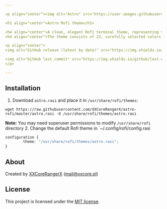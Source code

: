 ```yaml
---

<p align="center"><img alt="Astro" src="https://user-images.githubusercontent.com/61242573/122398959-acfaa800-cf7a-11eb-88b8-16bb065b72a0.png"></p>

<h1 align="center">Astro Rofi theme</h1>

<h4 align="center">A clean, elegant Rofi terminal theme, representing the minimalistic idea of the universe.</h4>
<h4 align="center">The theme consists of 23, carefully selected colors.</h4>

<p align="center">
<img alt="GitHub release (latest by date)" src="https://img.shields.io/github/v/tag/XXCoreRangerX/astro-rofi?color=%2328293D&logo=github&logoColor=%23ECEFF4&style=flat-square&colorA=1B1C1E">

<img alt="GitHub last commit" src="https://img.shields.io/github/last-commit/xxcorerangerx/astro-rofi?color=%2328293D&logo=github&logoColor=%23ECEFF4&style=flat-square&colorA=1B1C1E">
</p>

---
```


## Installation
1. Download `astro.rasi` and place it in `/usr/share/rofi/themes`:
```console
wget https://raw.githubusercontent.com/XXCoreRangerX/astro-rofi/master/astro.rasi -O /usr/share/rofi/themes/astro.rasi
```
**Note:** You may need superuser permissions to modify `/usr/share/rofi` directory
2. Change the default Rofi theme in `~/.config/rofi/config.rasi
```css
configuration {
        theme: "/usr/share/rofi/themes/astro.rasi";
}
```

## About
Created by [XXCoreRangerX](https://github.com/XXCoreRangerX) (mail@xxcore.pl)

## License
This project is licensed under the [MIT license](https://github.com/xxcorerangerx/astro-rofi/blob/master/LICENSE).
